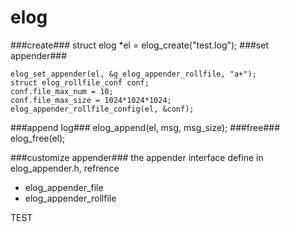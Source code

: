 # elog

###create###
    struct elog *el = elog_create("test.log");
###set appender###
```
elog_set_appender(el, &g_elog_appender_rollfile, "a+");
struct elog_rollfile_conf conf;
conf.file_max_num = 10;
conf.file_max_size = 1024*1024*1024;
elog_appender_rollfile_config(el, &conf);
```
###append log###
    elog_append(el, msg, msg_size);
###free###
    elog_free(el);


###customize appender###
the appender interface define in elog_appender.h, refrence 
* elog_appender_file
* elog_appender_rollfile

TEST

